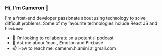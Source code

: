 ### Hi, I'm Cameron 👋

I'm a front-end developer passionate about using technology to solve difficult problems. Some of my favourite technologies include React JS and Firebase. 


- 👯 I’m looking to collaborate on a potential podcast
- 💬 Ask me about React, Emotion and Firebase
- 📫 How to reach me: cameron.h.amini at gmail.com
